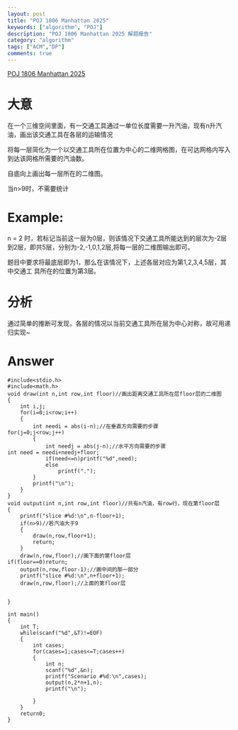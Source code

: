 ```yaml
---
layout: post
title: "POJ 1806 Manhattan 2025"
keywords: ["algorithm", "POJ"]
description: "POJ 1806 Manhattan 2025 解题报告"
category: "algorithm"
tags: ["ACM","DP"]
comments: true
---
```

[POJ 1806 Manhattan 2025 ](http://poj.org/problem?id=1806)

# 大意

在一个三维空间里面，有一交通工具通过一单位长度需要一升汽油，现有n升汽油，画出该交通工具在各层的运输情况
      
将每一层简化为一个以交通工具所在位置为中心的二维网格图，在可达网格内写入到达该网格所需要的汽油数。

   自底向上画出每一层所在的二维图。

   当n>9时，不需要统计

# Example:

 n = 2 时，若标记当前这一层为0层，则该情况下交通工具所能达到的层次为-2层到2层，即共5层，分别为-2,-1,0,1,2层,将每一层的二维图输出即可。
 
题目中要求将最底层即为1，那么在该情况下，上述各层对应为第1,2,3,4,5层，其中交通工
具所在的位置为第3层。

# 分析
 通过简单的推断可发现，各层的情况以当前交通工具所在层为中心对称，故可用递归实现~

 
# Answer

```
#include<stdio.h>
#include<math.h>
void draw(int n,int row,int floor)//画出距离交通工具所在层floor层的二维图
{
    int i,j;
    for(i=0;i<row;i++)
    {
        int needi = abs(i-n);//在垂直方向需要的步骤
for(j=0;j<row;j++)
        {
            int needj = abs(j-n);//水平方向需要的步骤
int need = needi+needj+floor;
            if(need<=n)printf("%d",need);
            else
                printf(".");
        }
        printf("\n");
    }
}
void output(int n,int row,int floor)//共有n汽油，有row行，现在第floor层
{
    printf("slice #%d:\n",n-floor+1);
    if(n>9)//若汽油大于9
    {
        draw(n,row,floor+1);
        return;
    }
    draw(n,row,floor);//画下面的第floor层
if(floor==0)return;
    output(n,row,floor-1);//画中间的那一部分
    printf("slice #%d:\n",n+floor+1);
    draw(n,row,floor);//上面的第floor层


}

int main()
{
    int T;
    while(scanf("%d",&T)!=EOF)
    {
        int cases;
        for(cases=1;cases<=T;cases++)
        {
            int n;
            scanf("%d",&n);
            printf("Scenario #%d:\n",cases);
            output(n,2*n+1,n);
            printf("\n");

        }
    }
    return0;
}
```
